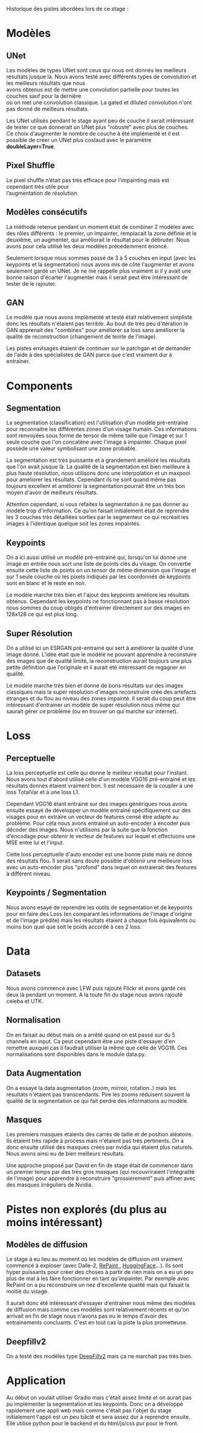 Historique des pistes abordées lors de ce stage :

# Modèles
## UNet 
Les modèles de types UNet sont ceux qui nous ont donnés les meilleurs résultats
jusque là. Nous avons testé avec différents types de convolution et les meilleurs résultats que nous  
avons obtenus est de mettre une convolution partielle pour toutes les couches sauf pour la dernière  
où on met une convolution classique. La gated et diluted convolution n'ont pas donné de meilleurs résultats.

Les UNet utilisés pendant le stage ayant peu de couche il serait intéressant de tester ce que donnerait un UNet plus "robuste" avec plus de couches. Ce choix d'augmenter le nombre de couche à été implémenté et il est possible de créer un UNet plus costaud avec le paramètre **doubleLayer=True**.

## Pixel Shuffle
Le pixel shuffle n’était pas très efficace pour l’impainting mais est cependant très utile pour  
l’augmentation de résolution.

## Modèles consécutifs
La méthode retenue pendant un moment était de combiner 2 modèles avec des rôles différents : le premier, un impainter, remplacait la zone définie et le deuxième, un augmenter, qui améliorait
le résultat pour le débruiter. Nous avons pour cela utilisé les deux modèles précédemment énoncé.

Seulement lorsque nous sommes passé de 3 à 5 couches en input (avec les keypoints et la segmentation) nous avons mis de côté l'augmenter et avons seulement gardé un UNet. Je ne me rappelle plus vraiment si il y avait une bonne raison d'écarter l'augmenter mais il serait peut être intéressant de tester de le rajouter.

## GAN
Le modèle que nous avons implémenté et testé était relativement simpliste donc les résultats n'étaient pas terrible. Au bout de très peu d'itération le GAN apprenait des "combines" pour améliorer sa loss sans améliorer la qualité de reconstruction (changement de teinte de l'image). 

Les pistes envisagés étaient  de continuer sur le patchgan et de demander de l'aide à des spécialistes de GAN parce que c'est vraiment dur à entrainer. 

# Components 
## Segmentation
La segmentation (classification) est l'utilisation d'un modèle pré-entrainé pour reconnaitre les différentes zones d'un visage humain. Ces informations sont renvoyées sous forme de tensor de même taille que l'image et sur 1 seule couche que l'on concaténe avec l'image à impainter. Chaque pixel possède une valeur symbolisant une zone probable.

La segmentation est très puissante et à grandement amélioré les résultats que l'on avait jusque là. La qualité de la segmentation est bien meilleure à plus haute résolution, nous utilisons donc une interpolation et un maxpool pour améliorer les résultats. Cependant ils ne sont quand même pas toujours excellent et améliorer la segmentation pourrait être un très bon moyen d'avoir de meilleurs résultats.

Attention cependant, si vous refaites la segmentation à ne pas donner au modèle trop d'information. Ce qu'on faisait initialement était de reprendre les 3 couches très détaillées sorties par le segmenteur ce qui recréait les images à l'identique quelque soit les zones impaintés.

## Keypoints
On a ici aussi utilisé un modèle pré-entrainé qui, lorsqu'on lui donne une image en entrée nous sort une liste de points clés du visage. On convertie ensuite cette liste de points en un tensor de même dimension que l'image et sur 1 seule couche où les pixels indiqués par les coordonnés de keypoints sont en blanc et le reste en noir. 

Le modèle marche très bien et l'ajout des keypoints améliore les résultats obtenus. Cependant les keypoints ne fonctionnant pas à basse résolution nous sommes du coup obligés d'entrainer directement sur des images en 128x128 ce qui est plus long.

## Super Résolution
On a utilisé ici un ESRGAN pré-entrainé qui sert à améliorer la qualité d'une image donné. L'idée était que le modèle ne pouvant apprendre à reconstuire des images que de qualité limité, la reconstruction aurait toujours une plus petite définition que l'originale et il aurait été intéressant de regagner en qualité. 

Le modèle marche très bien et donne de bons résultats sur des images classiques mais la super résolution d'images reconstruire crée des artefacts étranges et du flou au niveau des zones impainté. Il serait du coup peut être intéressant d'entrainer un modèle de super résolution nous même qui saurait gérer ce problème (ou en trouver un qui marche sur internet).

# Loss
## Perceptuelle
La loss perceptuelle est celle qui donne le meilleur résultat pour l'instant. Nous avons tout d'abord utilisé celle d'un modèle VGG16 pré-entrainé et les résultats donnés étaient vraiment bon. Il est nécessaire de la coupler à une loss TotalVar et à une loss L1.

Cependant VGG16 étant entrainé sur des images génériques nous avons ensuite essayé de développer un modèle entrainé spécifiquement sur des visages pour en extraire un vecteur de features censé être adapté au problème. Pour cela nous avons entrainé un auto-encoder à encoder puis décoder des images. Nous n'utilisons par la suite que la fonction d'encodage pour obtenir le vecteur de features sur lequel et effectuons une MSE entre lui et l'input. 

Cette loss perceptuelle d'auto encoder est une bonne piste mais ne donne des résultats flou. Il serait sans doute possible d'obtenir une meilleure loss avec un auto-encoder plus "profond" dans lequel on extraierait des features à différent niveau.

## Keypoints / Segmentation
Nous avons esayé de reprendre les outils de segmentation et de keypoints pour en faire des Loss (en comparant les informations de l'image d'origine et de l'image prédite) mais les résultats étaient à chaque fois équivalents ou moins bon quel que soit le poids accordé à ces 2 loss.

# Data
## Datasets
Nous avons commencé avec LFW puis rajouté Flickr et avons gardé ces deux là pendant un moment. A la toute fin du stage nous avons rajouté celeba et UTK.

## Normalisation
On en faisait au début mais on a arrêté quand on est passé sur du 5 channels en input. Ca peut cependant être une piste d'essayer d'en remettre auxquel cas il faudrait utiliser la même que celle de VGG16. Ces normalisations sont disponibles dans le module data.py.

## Data Augmentation
On a essayé la data augmentation (zoom, mirroir, rotation..) mais les résultats n'étaient pas transcendants. Pire les zooms réduisent souvent la qualité de la segmentation ce qui fait perdre des informations au modèle.

## Masques 
Les premiers masques étaients des carrés de taille et de position aléatoire. Ils étaient très rapide à process mais n'étaient pas très pertinents. On a donc ensuite utilisé des masques crées par nvidia qui étaient plus naturels. Nous avons ainsi eu de bien meilleurs résultats.

Une approche proposé par David en fin de stage était de commencer dans un premier temps par des très gros masques (qui recouvriraient l'intégralité de l'image) pour apprendre à reconstruire "grossierement" puis affiner avec des masques irréguliers de Nvidia.

# Pistes non explorés (du plus au moins intéressant)
## Modèles de diffusion
Le stage à eu lieu au moment où les modèles de diffusion ont vraiment commencé à exploser (avec Dalle-2, [RePaint ](https://github.com/andreas128/RePaint), [HuggingFace](https://github.com/huggingface/diffusers)...). Ils sont hyper puissants pour créer des choses à partir de rien mais on a eu un peu plus de mal à les faire fonctionner en tant qu'impainter. Par exemple avec RePaint  on a pu reconstruire un nez d'excellente qualité mais qui faisait la moitié du visage.

Il aurait donc été intéressant d'essayer d'entrainer nous même des modèles de diffusion mais comme ces modèles sont relativement récents et qu'on arrivait en fin de stage nous n'avons pas eu le temps d'avoir des entrainements concluants. C'est en tout cas la piste la plus prometteuse.

## Deepfillv2
On a testé des modèles type [DeepFillv2](https://github.com/nipponjo/deepfillv2-pytorch) mais ça ne marchait pas très bien.

# Application
Au début on voulait utiliser Gradio mais c'était assez limité et on aurait pas pu implémenter la segmentation et les keypoints. Donc on a développé rapidement une appli web mais comme c'était pas l'objet du stage initialement l'appli est un peu bâclé et sera assez dur à reprendre ensuite. Elle utilise python pour le backend et du html/js/css pur pour le front.
